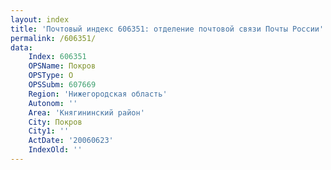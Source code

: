 ```yaml
---
layout: index
title: 'Почтовый индекс 606351: отделение почтовой связи Почты России'
permalink: /606351/
data:
    Index: 606351
    OPSName: Покров
    OPSType: О
    OPSSubm: 607669
    Region: 'Нижегородская область'
    Autonom: ''
    Area: 'Княгининский район'
    City: Покров
    City1: ''
    ActDate: '20060623'
    IndexOld: ''
---
```

